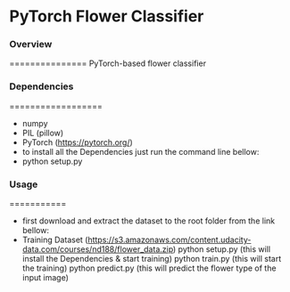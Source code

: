 # PyTorch Flower Classifier

### Overview
===============
   PyTorch-based flower classifier

### Dependencies
==================
* numpy
* PIL (pillow)
* PyTorch (https://pytorch.org/)
* to install all the Dependencies just run the command line bellow:
* python setup.py

### Usage
===========
* first download and extract the dataset to the root folder from the link bellow:
* Training Dataset (https://s3.amazonaws.com/content.udacity-data.com/courses/nd188/flower_data.zip)
python setup.py (this will install the Dependencies & start training)
python train.py (this will start the training)
python predict.py <path to the flower image> (this will predict the flower type of the input image)
